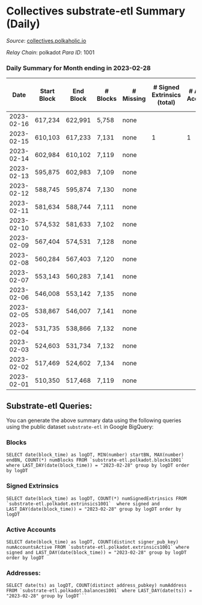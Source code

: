 # Collectives substrate-etl Summary (Daily)

_Source_: [collectives.polkaholic.io](https://collectives.polkaholic.io)

*Relay Chain*: polkadot
*Para ID*: 1001



### Daily Summary for Month ending in 2023-02-28


| Date | Start Block | End Block | # Blocks | # Missing | # Signed Extrinsics (total) | # Active Accounts | # Addresses with Balances | # Events | # Transfers | # XCM Transfers In | # XCM Transfers Out |
| ---- | ----------- | --------- | -------- | --------- | --------------------------- | ----------------- | ------------------------- | -------- | ----------- | ------------------ | ------------------- |
| 2023-02-16 | 617,234 | 622,991 | 5,758 | none  |  |  |  | 11,520 |   |   |   |
| 2023-02-15 | 610,103 | 617,233 | 7,131 | none  | 1 | 1 | 19 | 14,275 |   |   |   |
| 2023-02-14 | 602,984 | 610,102 | 7,119 | none  |  |  | 18 | 14,242 |   |   |   |
| 2023-02-13 | 595,875 | 602,983 | 7,109 | none  |  |  | 18 | 14,221 |   |   |   |
| 2023-02-12 | 588,745 | 595,874 | 7,130 | none  |  |  | 18 | 14,264 |   |   |   |
| 2023-02-11 | 581,634 | 588,744 | 7,111 | none  |  |  | 18 | 14,226 |   |   |   |
| 2023-02-10 | 574,532 | 581,633 | 7,102 | none  |  |  | 18 | 14,208 |   |   |   |
| 2023-02-09 | 567,404 | 574,531 | 7,128 | none  |  |  | 18 | 14,260 |   |   |   |
| 2023-02-08 | 560,284 | 567,403 | 7,120 | none  |  |  | 18 | 14,244 |   |   |   |
| 2023-02-07 | 553,143 | 560,283 | 7,141 | none  |  |  | 18 | 14,286 |   |   |   |
| 2023-02-06 | 546,008 | 553,142 | 7,135 | none  |  |  | 18 | 14,274 |   |   |   |
| 2023-02-05 | 538,867 | 546,007 | 7,141 | none  |  |  | 18 | 14,286 |   |   |   |
| 2023-02-04 | 531,735 | 538,866 | 7,132 | none  |  |  | 18 | 14,268 |   |   |   |
| 2023-02-03 | 524,603 | 531,734 | 7,132 | none  |  |  | 18 | 14,268 |   |   |   |
| 2023-02-02 | 517,469 | 524,602 | 7,134 | none  |  |  | 18 | 14,272 |   |   |   |
| 2023-02-01 | 510,350 | 517,468 | 7,119 | none  |  |  | 18 | 14,242 |   |   |   |

## Substrate-etl Queries:
You can generate the above summary data using the following queries using the public dataset `substrate-etl` in Google BigQuery:


### Blocks
```
SELECT date(block_time) as logDT, MIN(number) startBN, MAX(number) endBN, COUNT(*) numBlocks FROM `substrate-etl.polkadot.blocks1001`  where LAST_DAY(date(block_time)) = "2023-02-28" group by logDT order by logDT
```


### Signed Extrinsics
```
SELECT date(block_time) as logDT, COUNT(*) numSignedExtrinsics FROM `substrate-etl.polkadot.extrinsics1001`  where signed and LAST_DAY(date(block_time)) = "2023-02-28" group by logDT order by logDT
```


### Active Accounts
```
SELECT date(block_time) as logDT, COUNT(distinct signer_pub_key) numAccountsActive FROM `substrate-etl.polkadot.extrinsics1001` where signed and LAST_DAY(date(block_time)) = "2023-02-28" group by logDT order by logDT
```


### Addresses:
```
SELECT date(ts) as logDT, COUNT(distinct address_pubkey) numAddress FROM `substrate-etl.polkadot.balances1001` where LAST_DAY(date(ts)) = "2023-02-28" group by logDT```

